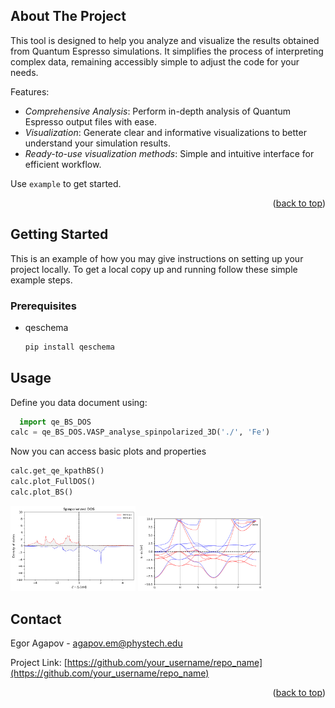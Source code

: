 <!-- ABOUT THE PROJECT -->
## About The Project

This tool is designed to help you analyze and visualize the results obtained from Quantum Espresso simulations. It simplifies the process of interpreting complex data, remaining accessibly simple to adjust the code for your needs. 

Features:
* *Comprehensive Analysis*: Perform in-depth analysis of Quantum Espresso output files with ease.
* *Visualization*: Generate clear and informative visualizations to better understand your simulation results.
* *Ready-to-use visualization methods*: Simple and intuitive interface for efficient workflow.

Use `example` to get started.

<p align="right">(<a href="#readme-top">back to top</a>)</p>


<!-- GETTING STARTED -->
## Getting Started

This is an example of how you may give instructions on setting up your project locally.
To get a local copy up and running follow these simple example steps.

### Prerequisites

* qeschema
  ```sh
  pip install qeschema
  ```

<!-- USAGE EXAMPLES -->
## Usage

Define you data document using:
```python
  import qe_BS_DOS
calc = qe_BS_DOS.VASP_analyse_spinpolarized_3D('./', 'Fe')
```
Now you can access basic plots and properties
```python
calc.get_qe_kpathBS()
calc.plot_FullDOS()
calc.plot_BS()
  ```

<img src="pics/spinDOS.png" alt="spinDOS_pic" width="200"/>
<img src="pics/spinBS.png" alt="spinBS_pic" width="200"/>


<!-- CONTACT -->
## Contact

Egor Agapov -  agapov.em@phystech.edu

Project Link: [https://github.com/your_username/repo_name](https://github.com/your_username/repo_name)

<p align="right">(<a href="#readme-top">back to top</a>)</p>

